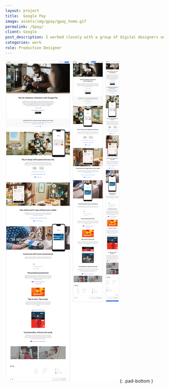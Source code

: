 ```yaml
---
layout: project
title:  Google Pay
image: assets/img/gpay/gpay_home.gif
permalink: /Gpay/
client: Google
post_description: I worked closely with a group of digital designers on Google Pay’s Consumer site and Google Pay’s India site (previously known as Tez). This included responsive designs of Mobile and Tablet for all three websites, prototyping with Invision for clients, and working with editors to mock up motion designs for third party developers.
categories: work
role: Production Designer
---
```


![gpay australia][australia]{: .pad-bottom }
<!-- ![gpay india][india] -->


[australia]: /assets/img/gpay/gpay_australia.png "gpay australia"
[india]: /assets/img/gpay/gpay_india.png "gpay india"
